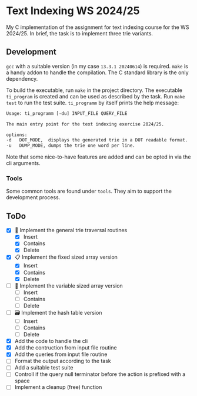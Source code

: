 # Text Indexing WS 2024/25

My C implementation of the assignment for text indexing course for the
WS 2024/25. In brief, the task is to implement three trie variants.

## Development

`gcc` with a suitable version (in my case `13.3.1 20240614`) is
required. `make` is a handy addon to handle the compilation. The C
standard library is the only dependency.

To build the executable, run `make` in the project directory. The
executable `ti_program` is created and can be used as described by the
task. Run `make test` to run the test suite. `ti_programm` by itself
prints the help message:

```txt
Usage: ti_programm [-du] INPUT_FILE QUERY_FILE

The main entry point for the text indexing exercise 2024/25.

options:
-d   DOT_MODE,  displays the generated trie in a DOT readable format.
-u   DUMP_MODE, dumps the trie one word per line.
```

Note that some nice-to-have features are added and can be opted in via
the cli arguments.

### Tools

Some common tools are found under `tools`. They aim to support the
development process.

## ToDo

- [x] 🌲 Implement the general trie traversal routines
  - [x] Insert
  - [x] Contains
  - [x] Delete
- [x] 📋 Implement the fixed sized array version
  - [x] Insert
  - [x] Contains
  - [x] Delete
- [ ] 📏 Implement the variable sized array version
  - [ ] Insert
  - [ ] Contains
  - [ ] Delete
- [ ] 🗃️  Implement the hash table version
  - [ ] Insert
  - [ ] Contains
  - [ ] Delete
- [x] Add the code to handle the cli
- [x] Add the contruction from input file routine
- [x] Add the queries from input file routine
- [ ] Format the output according to the task
- [ ] Add a suitable test suite
- [ ] Controll if the query null terminator before the action is
      prefixed with a space
- [ ] Implement a cleanup (free) function
